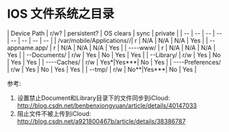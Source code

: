 # IOS 文件系统之目录



| Device Path | r/w? | persistent? | OS clears | sync | private | 
| --                         | -- | -- | -- | -- | -- | -- | -- |
| /var/mobile/Applications/<UUID>/|  r  | N/A | N/A  | N/A | Yes |
| --appname.app/                  |  r  | N/A | N/A  | N/A | Yes | 
| ----www/                        |  r  | N/A | N/A  | N/A | Yes |
| --Documents/                    | r/w | Yes | No   | Yes | Yes | 
| --Library/                      | r/w | Yes | No   | Yes | Yes | 
| ----Caches/                     | r/w | Yes*|Yes***| No  | Yes |
| ----Preferences/                | r/w | Yes | No   | Yes | Yes | 
| --tmp/                          | r/w | No**|Yes***| No  | Yes |




参考: 
1. 设置禁止Document和Library目录下的文件同步到iCloud: http://blog.csdn.net/benbenxiongyuan/article/details/40147033
2. 阻止文件不被上传到iCloud: http://blog.csdn.net/a921800467b/article/details/38386787
